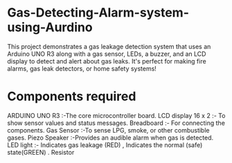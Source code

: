 # Gas-Detecting-Alarm-system-using-Aurdino
This project demonstrates a gas leakage detection system that uses an Arduino UNO R3 along with a gas sensor, LEDs, a buzzer, and an LCD display to detect and alert about gas leaks. 
It's perfect for making fire alarms, gas leak detectors, or home safety systems! 

# Components required
ARDUINO UNO R3 :-The core microcontroller board.
LCD display 16 x 2 :- To show sensor values and status messages.
Breadboard :- For connecting the components.
Gas Sensor :-To sense LPG, smoke, or other combustible gases.
Piezo Speaker :-Provides an audible alarm when gas is detected.
LED light :- Indicates gas leakage (RED) , Indicates the normal (safe) state(GREEN) .
Resistor



